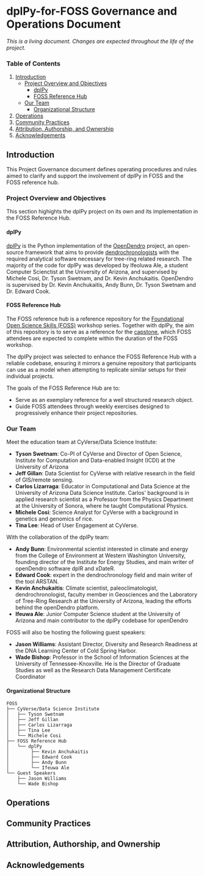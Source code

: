 # dplPy-for-FOSS Governance and Operations Document

*This is a living document. Changes are expected throughout the life of the project.*

### Table of Contents

1. [Introduction](#introduction)
    - [Project Overview and Objectives](#project-overview-and-objectives)
        - [dplPy](#dplpy)
        - [FOSS Reference Hub](#foss-reference-hub)
    - [Our Team](#our-team)
        - [Organizational Structure](#organizational-structure)
2. [Operations](#operations)
3. [Community Practices](#community-practices)
4. [Attribution, Authorship, and Ownership](#attribution-authorship-and-ownership)
5. [Acknowledgements](#acknowledgements)

## Introduction

This Project Governance document defines operating procedures and rules aimed to clarify and support the involvement of dplPy in FOSS and the FOSS reference hub.

### Project Overview and Objectives

This section highights the dplPy project on its own and its implementation in the FOSS Reference Hub.

#### dplPy

[dplPy](https://opendendro.org/python/) is the Python implementation of the [OpenDendro](https://opendendro.org/) project, an open-source framework that aims to provide [dendrochronologists](https://en.wikipedia.org/wiki/Dendrochronology) with the required analytical software necessary for tree-ring related research. The majority of the code for dplPy was developed by Ifeoluwa Ale, a student Computer Scienctist at the University of Arizona, and supervised by Michele Cosi, Dr. Tyson Swetnam, and Dr. Kevin Anchukaitis. OpenDendro is supervised by Dr. Kevin Anchukaitis, Andy Bunn, Dr. Tyson Swetnam and Dr. Edward Cook.

#### FOSS Reference Hub

The FOSS reference hub is a reference repository for the [Foundational Open Science Skills (FOSS)](https://foss.cyverse.org/) workshop series. Together with dplPy, the aim of this repository is to serve as a reference for the [capstone](https://foss.cyverse.org/final_project/overview/), which FOSS attendees are expected to complete within the duration of the FOSS workshop.

The dplPy project was selected to enhance the FOSS Reference Hub with a reliable codebase, ensuring it mirrors a genuine repository that participants can use as a model when attempting to replicate similar setups for their individual projects.

The goals of the FOSS Reference Hub are to:
- Serve as an exemplary reference for a well structured research object.
- Guide FOSS attendees through weekly exercises designed to progressively enhance their project repositories.

### Our Team

Meet the education team at CyVerse/Data Science Institute:
- **Tyson Swetnam**: Co-PI of CyVerse and Director of Open Science, Institute for Computation and Data-enabled Insight (ICDI) at the University of Arizona
- **Jeff Gillan**: Data Scientist for CyVerse with relative research in the field of GIS/remote sensing.
- **Carlos Lizarraga**: Educator in Computational and Data Science at the University of Arizona Data Science Institute. Carlos' background is in applied research scientist as a Professor from the Physics Department at the University of Sonora, where he taught Computational Physics.
- **Michele Cosi**: Science Analyst for CyVerse with a background in genetics and genomics of rice.
- **Tina Lee**: Head of User Engagement at CyVerse.

With the collaboration of the dplPy team: 
- **Andy Bunn**: Environmental scientist interested in climate and energy from the College of Environment at Western Washington University, founding director of the Institute for Energy Studies, and main writer of openDendro software dplR and xDateR. 
- **Edward Cook**: expert in the dendrochronology field and main writer of the tool ARSTAN. 
- **Kevin Anchukaitis**: Climate scientist, paleoclimatologist, dendrochronologist, faculty member  in Geosciences and the Laboratory of Tree-Ring Research at the University of Arizona, leading the efforts behind the openDendro platform.
- **Ifeuwa Ale**: Junior Computer Science student at the University of Arizona and main contributor to the dplPy codebase for openDendro

FOSS will also be hosting the following guest speakers:
- **Jason Williams**: Assistant Director, Diversity and Research Readiness at the 
DNA Learning Center of Cold Spring Harbor.
- **Wade Bishop**: Professor in the School of Information Sciences at the University of Tennessee-Knoxville. He is the Director of Graduate Studies as well as the Research Data Management Certificate Coordinator

#### Organizational Structure

```
FOSS
├── CyVerse/Data Science Institute
│   ├── Tyson Swetnam 
│   ├── Jeff Gillan
│   ├── Carlos Lizarraga
│   ├── Tina Lee
│   └── Michele Cosi
├── FOSS Reference Hub
│   └── dplPy
│        ├── Kevin Anchukaitis
│        ├── Edward Cook
│        ├── Andy Bunn
│        └── Ifeuwa Ale
└── Guest Speakers
    ├── Jason Williams
    └── Wade Bishop

```

## Operations
## Community Practices
## Attribution, Authorship, and Ownership
## Acknowledgements